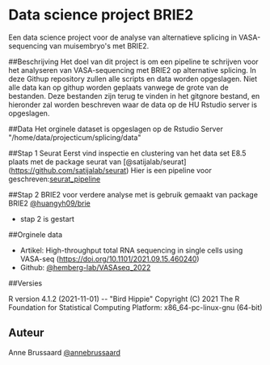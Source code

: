 # Data science project BRIE2
Een data science project voor de analyse van alternatieve splicing in VASA-sequencing van muisembryo's met BRIE2. 

##Beschrijving
Het doel van dit project is om een pipeline te schrijven voor het analyseren van VASA-sequencing met BRIE2 op alternative splicing. 
In deze Githup repository zullen alle scripts en data worden opgeslagen. Niet alle data kan op githup worden geplaats vanwege de grote van de bestanden. Deze bestanden zijn terug te vinden in het gitgnore bestand, en hieronder zal worden beschreven waar de data op de HU Rstudio server is opgeslagen. 

##Data
Het orginele dataset is opgeslagen op de Rstudio Server "/home/data/projecticum/splicing/data"

##Stap 1 Seurat 
Eerst vind inspectie en clustering van het data set E8.5 plaats met de package seurat van [@satijalab/seurat] (https://github.com/satijalab/seurat)
Hier is een pipeline voor geschreven:[seurat_pipeline](https://github.com/ProjecticumDlerpDs/ds_brie2/tree/main/seurat_pipeline) 

##Stap 2 BRIE2
voor verdere analyse met is gebruik gemaakt van package BRIE2 [@huangyh09/brie](https://github.com/huangyh09/brie)

- stap 2 is gestart 

##Orginele data 
- Artikel: High-throughput total RNA sequencing in single cells using VASA-seq (https://doi.org/10.1101/2021.09.15.460240)
- Github:  [@hemberg-lab/VASAseq_2022](https://github.com/hemberg-lab/VASAseq_2022)

##Versies

R version 4.1.2 (2021-11-01) -- "Bird Hippie"
Copyright (C) 2021 The R Foundation for Statistical Computing
Platform: x86_64-pc-linux-gnu (64-bit)

## Auteur
Anne Brussaard [@annebrussaard](https://github.com/annebrussaard)